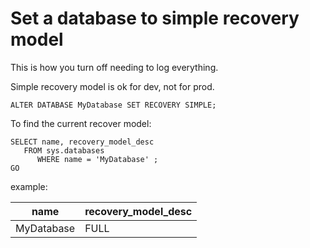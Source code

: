 ﻿# Set a database to simple recovery model

This is how you turn off needing to log everything.

Simple recovery model is ok for dev, not for prod.



	ALTER DATABASE MyDatabase SET RECOVERY SIMPLE;


To find the current recover model:


	SELECT name, recovery_model_desc
	   FROM sys.databases
		  WHERE name = 'MyDatabase' ;
	GO


example:


|name|recovery_model_desc|
|----|-------------------|
|MyDatabase|FULL|